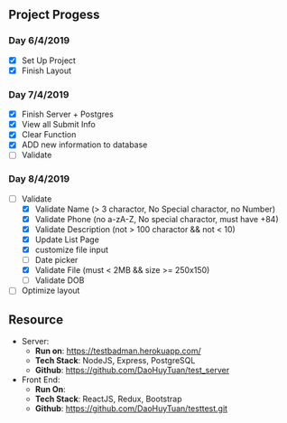 ## Project Progess

### Day 6/4/2019
- [X] Set Up Project
- [X] Finish Layout
### Day 7/4/2019
- [X] Finish Server + Postgres
- [X] View all Submit Info
- [X] Clear Function 
- [X] ADD new information to database
- [ ] Validate 

### Day 8/4/2019
- [ ] Validate
    + [X] Validate Name (> 3 charactor, No Special charactor, no Number)
    + [X] Validate Phone (no a-zA-Z, No special charactor, must have +84)
    + [X] Validate Description (not > 100 charactor && not < 10)
    + [X] Update List Page
    + [X] customize file input
    + [ ] Date picker
    + [X] Validate File (must < 2MB && size >= 250x150)
    + [ ] Validate DOB
- [ ] Optimize layout
## Resource
- Server: 
    + **Run on**: https://testbadman.herokuapp.com/ 
    + **Tech Stack**: NodeJS, Express, PostgreSQL
    + **Github**: https://github.com/DaoHuyTuan/test_server
- Front End:
    + **Run On**: 
    + **Tech Stack**: ReactJS, Redux, Bootstrap
    + **Github**: https://github.com/DaoHuyTuan/testtest.git